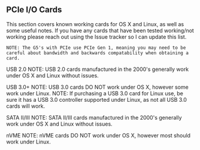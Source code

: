 ## PCIe I/O Cards

This section covers known working cards for OS X and Linux, as well as some useful notes. If you have any cards that have been tested working/not working please reach out using the Issue tracker so I can update this list.

    NOTE: The G5's with PCIe use PCIe Gen 1, meaning you may need to be careful about bandwidth and backwards compatability when obtaining a card.

USB 2.0
    NOTE: USB 2.0 cards manufactured in the 2000's generally work under OS X and Linux without issues.

USB 3.0+
    NOTE: USB 3.0 cards DO NOT work under OS X, however some work under Linux.
    NOTE: If purchasing a USB 3.0 card for Linux use, be sure it has a USB 3.0 controller supported under Linux, as not all USB 3.0 cards will work.


SATA II/III
    NOTE: SATA II/III cards manufactured in the 2000's generally work under OS X and Linux without issues.

nVME
    NOTE: nVME cards DO NOT work under OS X, however most should work under Linux.